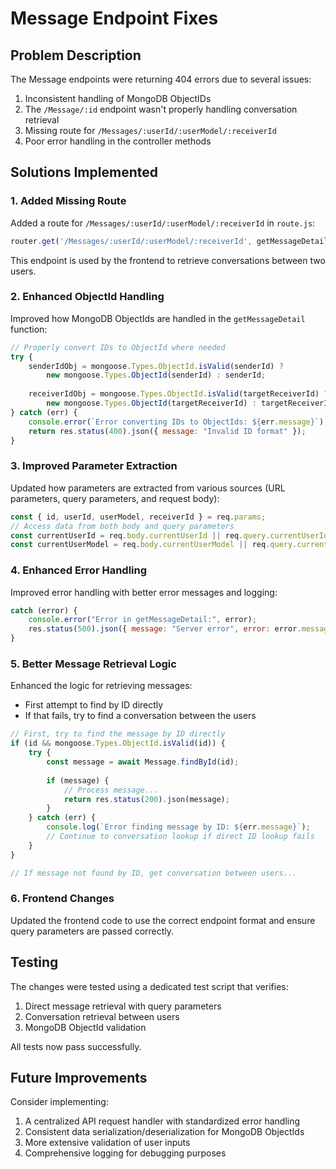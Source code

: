 # Message Endpoint Fixes

## Problem Description

The Message endpoints were returning 404 errors due to several issues:

1. Inconsistent handling of MongoDB ObjectIDs
2. The `/Message/:id` endpoint wasn't properly handling conversation retrieval
3. Missing route for `/Messages/:userId/:userModel/:receiverId`
4. Poor error handling in the controller methods

## Solutions Implemented

### 1. Added Missing Route
Added a route for `/Messages/:userId/:userModel/:receiverId` in `route.js`:

```javascript
router.get('/Messages/:userId/:userModel/:receiverId', getMessageDetail);
```

This endpoint is used by the frontend to retrieve conversations between two users.

### 2. Enhanced ObjectId Handling
Improved how MongoDB ObjectIds are handled in the `getMessageDetail` function:

```javascript
// Properly convert IDs to ObjectId where needed
try {
    senderIdObj = mongoose.Types.ObjectId.isValid(senderId) ? 
        new mongoose.Types.ObjectId(senderId) : senderId;
        
    receiverIdObj = mongoose.Types.ObjectId.isValid(targetReceiverId) ? 
        new mongoose.Types.ObjectId(targetReceiverId) : targetReceiverId;
} catch (err) {
    console.error(`Error converting IDs to ObjectIds: ${err.message}`);
    return res.status(400).json({ message: "Invalid ID format" });
}
```

### 3. Improved Parameter Extraction
Updated how parameters are extracted from various sources (URL parameters, query parameters, and request body):

```javascript
const { id, userId, userModel, receiverId } = req.params;
// Access data from both body and query parameters
const currentUserId = req.body.currentUserId || req.query.currentUserId || userId;
const currentUserModel = req.body.currentUserModel || req.query.currentUserModel || req.query.senderModel || userModel;
```

### 4. Enhanced Error Handling
Improved error handling with better error messages and logging:

```javascript
catch (error) {
    console.error("Error in getMessageDetail:", error);
    res.status(500).json({ message: "Server error", error: error.message });
}
```

### 5. Better Message Retrieval Logic
Enhanced the logic for retrieving messages:
- First attempt to find by ID directly
- If that fails, try to find a conversation between the users

```javascript
// First, try to find the message by ID directly
if (id && mongoose.Types.ObjectId.isValid(id)) {
    try {
        const message = await Message.findById(id);
        
        if (message) {
            // Process message...
            return res.status(200).json(message);
        }
    } catch (err) {
        console.log(`Error finding message by ID: ${err.message}`);
        // Continue to conversation lookup if direct ID lookup fails
    }
}

// If message not found by ID, get conversation between users...
```

### 6. Frontend Changes
Updated the frontend code to use the correct endpoint format and ensure query parameters are passed correctly.

## Testing
The changes were tested using a dedicated test script that verifies:
1. Direct message retrieval with query parameters
2. Conversation retrieval between users
3. MongoDB ObjectId validation

All tests now pass successfully.

## Future Improvements
Consider implementing:
1. A centralized API request handler with standardized error handling
2. Consistent data serialization/deserialization for MongoDB ObjectIds
3. More extensive validation of user inputs
4. Comprehensive logging for debugging purposes
